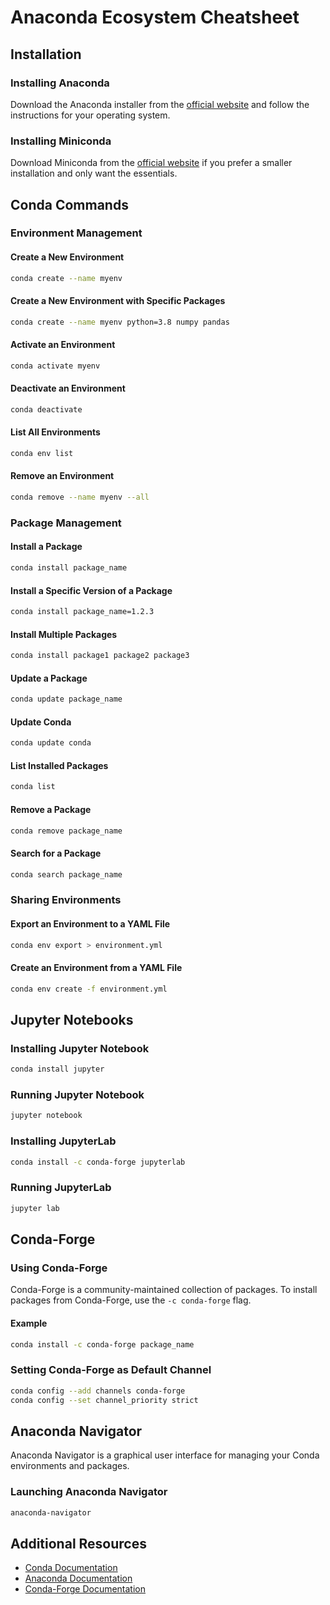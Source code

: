 # Anaconda Ecosystem Cheatsheet

## Installation

### Installing Anaconda
Download the Anaconda installer from the [official website](https://www.anaconda.com/products/distribution) and follow the instructions for your operating system.

### Installing Miniconda
Download Miniconda from the [official website](https://docs.conda.io/en/latest/miniconda.html) if you prefer a smaller installation and only want the essentials.

## Conda Commands

### Environment Management

#### Create a New Environment
```sh
conda create --name myenv
```

#### Create a New Environment with Specific Packages
```sh
conda create --name myenv python=3.8 numpy pandas
```

#### Activate an Environment
```sh
conda activate myenv
```

#### Deactivate an Environment
```sh
conda deactivate
```

#### List All Environments
```sh
conda env list
```

#### Remove an Environment
```sh
conda remove --name myenv --all
```

### Package Management

#### Install a Package
```sh
conda install package_name
```

#### Install a Specific Version of a Package
```sh
conda install package_name=1.2.3
```

#### Install Multiple Packages
```sh
conda install package1 package2 package3
```

#### Update a Package
```sh
conda update package_name
```

#### Update Conda
```sh
conda update conda
```

#### List Installed Packages
```sh
conda list
```

#### Remove a Package
```sh
conda remove package_name
```

#### Search for a Package
```sh
conda search package_name
```

### Sharing Environments

#### Export an Environment to a YAML File
```sh
conda env export > environment.yml
```

#### Create an Environment from a YAML File
```sh
conda env create -f environment.yml
```

## Jupyter Notebooks

### Installing Jupyter Notebook
```sh
conda install jupyter
```

### Running Jupyter Notebook
```sh
jupyter notebook
```

### Installing JupyterLab
```sh
conda install -c conda-forge jupyterlab
```

### Running JupyterLab
```sh
jupyter lab
```

## Conda-Forge

### Using Conda-Forge
Conda-Forge is a community-maintained collection of packages. To install packages from Conda-Forge, use the `-c conda-forge` flag.

#### Example
```sh
conda install -c conda-forge package_name
```

### Setting Conda-Forge as Default Channel
```sh
conda config --add channels conda-forge
conda config --set channel_priority strict
```

## Anaconda Navigator

Anaconda Navigator is a graphical user interface for managing your Conda environments and packages.

### Launching Anaconda Navigator
```sh
anaconda-navigator
```

## Additional Resources

- [Conda Documentation](https://docs.conda.io/projects/conda/en/latest/index.html)
- [Anaconda Documentation](https://docs.anaconda.com/)
- [Conda-Forge Documentation](https://conda-forge.org/docs/)
